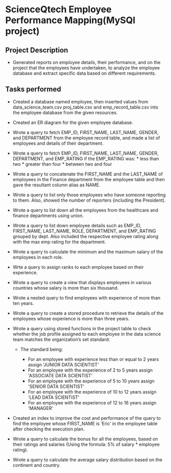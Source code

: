 # ScienceQtech Employee Performance Mapping(MySQl project)
## Project Description
   * Generated reports on employee details, their performance, and on the project that the employees have undertaken, to analyze the employee database and extract specific data based on different requirements.
   
## Tasks performed
   * Created a database named employee, then inserted values from data_science_team.csv proj_table.csv and emp_record_table.csv into the employee database from the given resources.

   * Created an ER diagram for the given employee database.

   * Wrote a query to fetch EMP_ID, FIRST_NAME, LAST_NAME, GENDER, and DEPARTMENT from the employee record table, and made a list of employees and details of their department.

   * Wrote a query to fetch EMP_ID, FIRST_NAME, LAST_NAME, GENDER, DEPARTMENT, and EMP_RATING if the EMP_RATING was: 
         * less than two
         * greater than four 
         * between two and four

   * Wrote a query to concatenate the FIRST_NAME and the LAST_NAME of employees in the Finance department from the employee table and then gave the resultant column alias as NAME.

   * Wrote a query to list only those employees who have someone reporting to them. Also, showed the number of reporters (including the President).

   * Wrote a query to list down all the employees from the healthcare and finance departments using union.

   * Wrote a query to list down employee details such as EMP_ID, FIRST_NAME, LAST_NAME, ROLE, DEPARTMENT, and EMP_RATING grouped by dept. Also included the respective employee rating along with the max emp rating for the department.

   * Wrote a query to calculate the minimum and the maximum salary of the employees in each role.

   * Wrte a query to assign ranks to each employee based on their experience.

   * Wrote a query to create a view that displays employees in various countries whose salary is more than six thousand.

   * Wrote a nested query to find employees with experience of more than ten years.

   * Wrote a query to create a stored procedure to retrieve the details of the employees whose experience is more than three years.
 
   * Wrote a query using stored functions in the project table to check whether the job profile assigned to each employee in the data science team matches the organization’s set standard:
       
       * The standard being:

           * For an employee with experience less than or equal to 2 years assign 'JUNIOR DATA SCIENTIST'
           * For an employee with the experience of 2 to 5 years assign 'ASSOCIATE DATA SCIENTIST'
           * For an employee with the experience of 5 to 10 years assign 'SENIOR DATA SCIENTIST'
           * For an employee with the experience of 10 to 12 years assign 'LEAD DATA SCIENTIST'
           * For an employee with the experience of 12 to 16 years assign 'MANAGER'
           
   * Created an index to improve the cost and performance of the query to find the employee whose FIRST_NAME is ‘Eric’ in the employee table after checking the execution plan.

   * Wrote a query to calculate the bonus for all the employees, based on their ratings and salaries (Using the formula: 5% of salary * employee rating).

   * Wrote a query to calculate the average salary distribution based on the continent and country.

